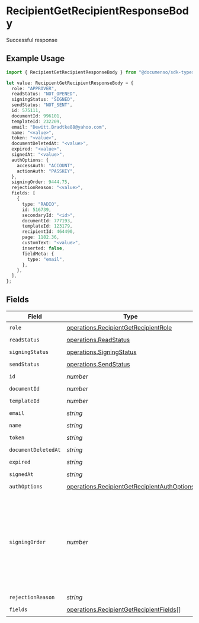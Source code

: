 # RecipientGetRecipientResponseBody

Successful response

## Example Usage

```typescript
import { RecipientGetRecipientResponseBody } from "@documenso/sdk-typescript/models/operations";

let value: RecipientGetRecipientResponseBody = {
  role: "APPROVER",
  readStatus: "NOT_OPENED",
  signingStatus: "SIGNED",
  sendStatus: "NOT_SENT",
  id: 575111,
  documentId: 996101,
  templateId: 232209,
  email: "Dewitt.Bradtke88@yahoo.com",
  name: "<value>",
  token: "<value>",
  documentDeletedAt: "<value>",
  expired: "<value>",
  signedAt: "<value>",
  authOptions: {
    accessAuth: "ACCOUNT",
    actionAuth: "PASSKEY",
  },
  signingOrder: 9444.75,
  rejectionReason: "<value>",
  fields: [
    {
      type: "RADIO",
      id: 516739,
      secondaryId: "<id>",
      documentId: 777193,
      templateId: 123179,
      recipientId: 464490,
      page: 1182.36,
      customText: "<value>",
      inserted: false,
      fieldMeta: {
        type: "email",
      },
    },
  ],
};
```

## Fields

| Field                                                                                                               | Type                                                                                                                | Required                                                                                                            | Description                                                                                                         |
| ------------------------------------------------------------------------------------------------------------------- | ------------------------------------------------------------------------------------------------------------------- | ------------------------------------------------------------------------------------------------------------------- | ------------------------------------------------------------------------------------------------------------------- |
| `role`                                                                                                              | [operations.RecipientGetRecipientRole](../../models/operations/recipientgetrecipientrole.md)                        | :heavy_check_mark:                                                                                                  | N/A                                                                                                                 |
| `readStatus`                                                                                                        | [operations.ReadStatus](../../models/operations/readstatus.md)                                                      | :heavy_check_mark:                                                                                                  | N/A                                                                                                                 |
| `signingStatus`                                                                                                     | [operations.SigningStatus](../../models/operations/signingstatus.md)                                                | :heavy_check_mark:                                                                                                  | N/A                                                                                                                 |
| `sendStatus`                                                                                                        | [operations.SendStatus](../../models/operations/sendstatus.md)                                                      | :heavy_check_mark:                                                                                                  | N/A                                                                                                                 |
| `id`                                                                                                                | *number*                                                                                                            | :heavy_check_mark:                                                                                                  | N/A                                                                                                                 |
| `documentId`                                                                                                        | *number*                                                                                                            | :heavy_check_mark:                                                                                                  | N/A                                                                                                                 |
| `templateId`                                                                                                        | *number*                                                                                                            | :heavy_check_mark:                                                                                                  | N/A                                                                                                                 |
| `email`                                                                                                             | *string*                                                                                                            | :heavy_check_mark:                                                                                                  | N/A                                                                                                                 |
| `name`                                                                                                              | *string*                                                                                                            | :heavy_check_mark:                                                                                                  | N/A                                                                                                                 |
| `token`                                                                                                             | *string*                                                                                                            | :heavy_check_mark:                                                                                                  | N/A                                                                                                                 |
| `documentDeletedAt`                                                                                                 | *string*                                                                                                            | :heavy_check_mark:                                                                                                  | N/A                                                                                                                 |
| `expired`                                                                                                           | *string*                                                                                                            | :heavy_check_mark:                                                                                                  | N/A                                                                                                                 |
| `signedAt`                                                                                                          | *string*                                                                                                            | :heavy_check_mark:                                                                                                  | N/A                                                                                                                 |
| `authOptions`                                                                                                       | [operations.RecipientGetRecipientAuthOptions](../../models/operations/recipientgetrecipientauthoptions.md)          | :heavy_check_mark:                                                                                                  | N/A                                                                                                                 |
| `signingOrder`                                                                                                      | *number*                                                                                                            | :heavy_check_mark:                                                                                                  | The order in which the recipient should sign the document. Only works if the document is set to sequential signing. |
| `rejectionReason`                                                                                                   | *string*                                                                                                            | :heavy_check_mark:                                                                                                  | N/A                                                                                                                 |
| `fields`                                                                                                            | [operations.RecipientGetRecipientFields](../../models/operations/recipientgetrecipientfields.md)[]                  | :heavy_check_mark:                                                                                                  | N/A                                                                                                                 |